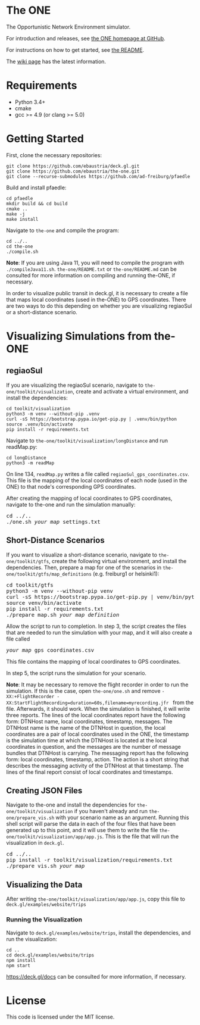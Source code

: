 # The ONE

The Opportunistic Network Environment simulator.

For introduction and releases, see [the ONE homepage at GitHub](http://akeranen.github.io/the-one/).

For instructions on how to get started, see [the README](https://github.com/akeranen/the-one/wiki/README).

The [wiki page](https://github.com/akeranen/the-one/wiki) has the latest information.
# Requirements

* Python 3.4+
* cmake
* gcc >= 4.9 (or clang >= 5.0)

# Getting Started

First, clone the necessary repositories:

```
git clone https://github.com/ebaustria/deck.gl.git
git clone https://github.com/ebaustria/the-one.git
git clone --recurse-submodules https://github.com/ad-freiburg/pfaedle
```

Build and install pfaedle:

```
cd pfaedle
mkdir build && cd build
cmake ..
make -j
make install
```

Navigate to ```the-one``` and compile the program:

```
cd ../..
cd the-one
./compile.sh
```

**Note**: If you are using Java 11, you will need to compile the program with ```./compileJava11.sh```. ```the-one/README.txt``` or ```the-one/README.md``` can be consulted for more information on compiling and running the-ONE, if necessary.

In order to visualize public transit in deck.gl, it is necessary to create a file that maps local coordinates (used in the-ONE) to GPS coordinates. There are two ways to do this depending on whether you are visualizing regiaoSul or a short-distance scenario.

# Visualizing Simulations from the-ONE
## regiaoSul

If you are visualizing the regiaoSul scenario, navigate to ```the-one/toolkit/visualization```, create and activate a virtual environment, and install the dependencies:

```
cd toolkit/visualization
python3 -m venv --without-pip .venv
curl -sS https://bootstrap.pypa.io/get-pip.py | .venv/bin/python
source .venv/bin/activate
pip install -r requirements.txt
```

Navigate to ```the-one/toolkit/visualization/longDistance``` and run readMap.py:

```
cd longDistance
python3 -m readMap
```

On line 134, ```readMap.py``` writes a file called ```regiaoSul_gps_coordinates.csv```. This file is the mapping of the local coordinates of each node (used in the ONE) to that node's corresponding GPS coordinates.

After creating the mapping of local coordinates to GPS coordinates, navigate to the-one and run the simulation manually:

<pre>
cd ../..
./one.sh <i>your_map</i>_settings.txt
</pre>

## Short-Distance Scenarios

If you want to visualize a short-distance scenario, navigate to ```the-one/toolkit/gtfs```, create the following virtual environment, and install the dependencies. Then, prepare a map for one of the scenarios in ```the-one/toolkit/gtfs/map_definitions``` (e.g. freiburg1 or helsinki1):

<pre>
cd toolkit/gtfs
python3 -m venv --without-pip venv
curl -sS https://bootstrap.pypa.io/get-pip.py | venv/bin/python
source venv/bin/activate
pip install -r requirements.txt
./prepare_map.sh <i>your_map_definition</i>
</pre>

Allow the script to run to completion. In step 3, the script creates the files that are needed to run the simulation with your map, and it will also create a file called <pre><i>your_map</i>_gps_coordinates.csv</pre>

This file contains the mapping of local coordinates to GPS coordinates.

In step 5, the script runs the simulation for your scenario.

**Note**: It may be necessary to remove the flight recorder in order to run the simulation. If this is the case, open ```the-one/one.sh``` and remove ```-XX:+FlightRecorder -XX:StartFlightRecording=duration=60s,filename=myrecording.jfr ``` from the file. Afterwards, it should work. When the simulation is finished, it will write three reports. The lines of the local coordinates report have the following form: DTNHost name, local coordinates, timestamp, messages. The DTNHost name is the name of the DTNHost in question, the local coordinates are a pair of local coordinates used in the ONE, the timestamp is the simulation time at which the DTNHost is located at the local coordinates in question, and the messages are the number of message bundles that DTNHost is carrying. The messaging report has the following form: local coordinates, timestamp, action. The action is a short string that describes the messaging activity of the DTNHost at that timestamp. The lines of the final report consist of local coordinates and timestamps.

## Creating JSON Files

Navigate to the-one and install the dependencies for ```the-one/toolkit/visualization``` if you haven't already and run ```the-one/prepare_vis.sh``` with your scenario name as an argument. Running this shell script will parse the data in each of the four files that have been generated up to this point, and it will use them to write the file ```the-one/toolkit/visualization/app/app.js```. This is the file that will run the visualization in ```deck.gl```.

<pre>
cd ../..
pip install -r toolkit/visualization/requirements.txt
./prepare_vis.sh <i>your_map</i>
</pre>

## Visualizing the Data

After writing ```the-one/toolkit/visualization/app/app.js```, copy this file to ```deck.gl/examples/website/trips```

### Running the Visualization
Navigate to ```deck.gl/examples/website/trips```, install the dependencies, and run the visualization:

```
cd ..
cd deck.gl/examples/website/trips
npm install
npm start
```

https://deck.gl/docs can be consulted for more information, if necessary.

# License
This code is licensed under the MIT license.
